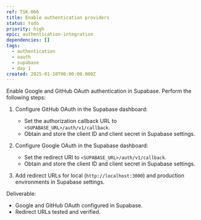 ```yaml
---
ref: TSK-066
title: Enable authentication providers
status: todo
priority: high
epic: authentication-integration
dependencies: []
tags:
  - authentication
  - oauth
  - supabase
  - day 1
created: 2025-01-10T00:00:00.000Z
---
```


Enable Google and GitHub OAuth authentication in Supabase. Perform the following steps:

1. Configure GitHub OAuth in the Supabase dashboard:

   - Set the authorization callback URL to `<SUPABASE_URL>/auth/v1/callback`.
   - Obtain and store the client ID and client secret in Supabase settings.

2. Configure Google OAuth in the Supabase dashboard:

   - Set the redirect URI to `<SUPABASE_URL>/auth/v1/callback`.
   - Obtain and store the client ID and client secret in Supabase settings.

3. Add redirect URLs for local (`http://localhost:3000`) and production environments in Supabase settings.

Deliverable:

- Google and GitHub OAuth configured in Supabase.
- Redirect URLs tested and verified.
